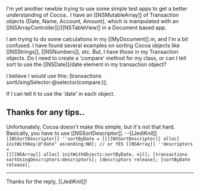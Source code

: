 

I'm yet another newbie trying to use some simple test apps to get a better understanding of Cocoa..
I have an [[NSMutableArray]] of Transaction objects {Date, Name, Account, Amount}, which is manipulated with an [[NSArrayController]]/[[NSTableView]] in a Document based app.

I am trying to do some calculations in my [[MyDocument]].m, and I'm a bit confused.  I have found several examples on sorting Cocoa objects like [[NSStrings]], [[NSNumbers]], etc.   But, I have those in my Transaction objects.      Do I need to create a 'compare' method for my class, or can I tell sort to use the [[NSDate]]/date element in my transaction object?

I believe I would use this:
[transactions sortUsingSelector:@selector(compare:)];

If I can tell it to use the 'date' in each object.

Thanks for any tips..
----
Unfortunately, Cocoa doesn't make this simple, but it's not that hard. Basically, you have to use [[NSSortDescriptor]]. --[[JediKnil]]
<code>
[[NSSortDescriptor]] ''sortByDate = [[[[NSSortDescriptor]] alloc] initWithKey:@"date" ascending:NO]; // or YES
[[NSArray]] ''descriptors = [[[[NSArray]] alloc] initWithObjects:sortByDate, nil];
[transactions sortUsingDescriptors:descriptors];
[descriptors release];
[sortByDate release];
</code>

----
Thanks for the reply, [[JediKnil]]!